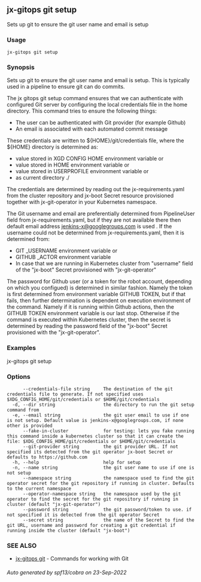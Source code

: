 ## jx-gitops git setup

Sets up git to ensure the git user name and email is setup

### Usage

```
jx-gitops git setup
```

### Synopsis

Sets up git to ensure the git user name and email is setup. This is typically used in a pipeline to ensure git can do commits. 

The jx gitops git setup command ensures that we can authenticate with configured Git server by configuring the local credentials file in the home directory. This command tries to ensure the following things: 

  * The user can be authenticated with Git provider (for example Github)  
  * An email is associated with each automated commit message  

These credentials are written to ${HOME}/git/credentials file, where the ${HOME} directory is determined as: 

  * value stored in XGD CONFIG HOME environment variable or  
  * value stored in HOME environment variable or  
  * value stored in USERPROFILE environment variable or  
  * as current directory ./  

The credentials are determined by reading out the jx-requirements.yaml from the cluster repository and jx-boot Secret resource provisioned together with jx-git-operator in your Kubernetes namespace. 

The Git username and email are preferentially determined from PipelineUser field from jx-requirements.yaml, but if they are not available there then default email address jenkins-x@googlegroups.com is used . If the username could not be determined from jx-requirements.yaml, then it is determined from: 

  * GIT _USERNAME environment variable or  
  * GITHUB _ACTOR environment variable  
  * In case that we are running in Kubernetes cluster from "username" field of the "jx-boot" Secret provisioned with "jx-git-operator"  

The password for Github user (or a token for the robot account, depending on which you configued) is determined in similar fashion. Namely the token is first determined from environment variable GITHUB TOKEN, but if that fails, then further determination is dependent on execution environment of the command. Namely if it is running within Github actions, then the GITHUB TOKEN environment variable is our last stop. Otherwise if the command is executed within Kubernetes cluster, then the secret is determined by reading the password field of the "jx-boot" Secret provisioned with the "jx-git-operator".

### Examples

  jx-gitops git setup

### Options

```
      --credentials-file string     The destination of the git credentials file to generate. If not specified uses $XDG_CONFIG_HOME/git/credentials or $HOME/git/credentials
  -d, --dir string                  the directory to run the git setup command from
  -e, --email string                the git user email to use if one is not setup. Default value is jenkins-x@googlegroups.com, if none other is provided
      --fake-in-cluster             for testing: lets you fake running this command inside a kubernetes cluster so that it can create the file: $XDG_CONFIG_HOME/git/credentials or $HOME/git/credentials
      --git-provider string         the git provider URL. If not specified its detected from the git operator jx-boot Secret or defaults to https://github.com
  -h, --help                        help for setup
  -n, --name string                 the git user name to use if one is not setup
      --namespace string            the namespace used to find the git operator secret for the git repository if running in cluster. Defaults to the current namespace
      --operator-namespace string   the namespace used by the git operator to find the secret for the git repository if running in cluster (default "jx-git-operator")
      --password string             the git password/token to use. if not specified it is detected from the git operator Secret
      --secret string               the name of the Secret to find the git URL, username and password for creating a git credential if running inside the cluster (default "jx-boot")
```

### SEE ALSO

* [jx-gitops git](jx-gitops_git.md)	 - Commands for working with Git

###### Auto generated by spf13/cobra on 23-Sep-2022
